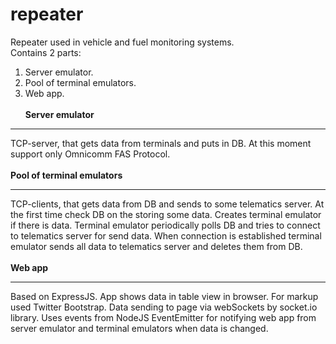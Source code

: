 # repeater
Repeater used in vehicle and fuel monitoring systems.<br/>
Contains 2 parts:<br/>
1. Server emulator.<br/>
2. Pool of terminal emulators.<br/>
3. Web app.
<br/><br/>
<b>Server emulator</b>
<hr/>
  TCP-server, that gets data from terminals and puts in DB. At this moment support only Omnicomm FAS Protocol.
<br/><br/>
<b>Pool of terminal emulators</b>
<hr/>
  TCP-clients, that gets data from DB and sends to some telematics server.
  At the first time check DB on the storing some data. Creates terminal emulator if there is data. Terminal emulator periodically polls DB and tries to connect to telematics server for send data. When connection is established terminal emulator sends all data to telematics server and deletes them from DB.
<br/><br/>
<b>Web app</b>
<hr/>
  Based on ExpressJS. App shows data in table view in browser. For markup used Twitter Bootstrap. Data sending to page via webSockets by socket.io library. Uses events from NodeJS EventEmitter for notifying web app from server emulator and terminal emulators when data is changed.
